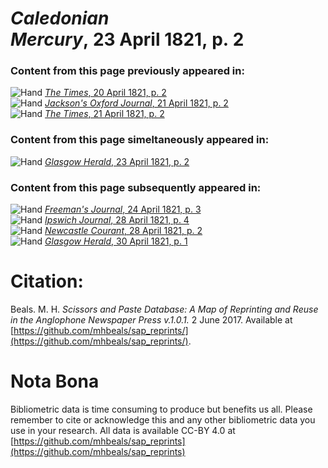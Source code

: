 # *Caledonian Mercury*, 23 April 1821, p. 2  
  
### Content from this page previously appeared in:  
![Hand](http://scissorsandpaste.net/wp-content/uploads/2017/06/smallhandpointer.png) [*The Times*, 20 April 1821, p. 2](https://mhbeals.github.io/sap_html/The-Times/The-Times-20-April-1821-p-2)  
![Hand](http://scissorsandpaste.net/wp-content/uploads/2017/06/smallhandpointer.png) [*Jackson's Oxford Journal*, 21 April 1821, p. 2](https://mhbeals.github.io/sap_html/Jackson's-Oxford-Journal/Jackson's-Oxford-Journal-21-April-1821-p-2)  
![Hand](http://scissorsandpaste.net/wp-content/uploads/2017/06/smallhandpointer.png) [*The Times*, 21 April 1821, p. 2](https://mhbeals.github.io/sap_html/The-Times/The-Times-21-April-1821-p-2)  
  
### Content from this page simeltaneously appeared in:  
![Hand](http://scissorsandpaste.net/wp-content/uploads/2017/06/smallhandpointer.png) [*Glasgow Herald*, 23 April 1821, p. 2](https://mhbeals.github.io/sap_html/Glasgow-Herald/Glasgow-Herald-23-April-1821-p-2)  
  
### Content from this page subsequently appeared in:  
![Hand](http://scissorsandpaste.net/wp-content/uploads/2017/06/smallhandpointer.png) [*Freeman's Journal*, 24 April 1821, p. 3](https://mhbeals.github.io/sap_html/Freeman's-Journal/Freeman's-Journal-24-April-1821-p-3)  
![Hand](http://scissorsandpaste.net/wp-content/uploads/2017/06/smallhandpointer.png) [*Ipswich Journal*, 28 April 1821, p. 4](https://mhbeals.github.io/sap_html/Ipswich-Journal/Ipswich-Journal-28-April-1821-p-4)  
![Hand](http://scissorsandpaste.net/wp-content/uploads/2017/06/smallhandpointer.png) [*Newcastle Courant*, 28 April 1821, p. 2](https://mhbeals.github.io/sap_html/Newcastle-Courant/Newcastle-Courant-28-April-1821-p-2)  
![Hand](http://scissorsandpaste.net/wp-content/uploads/2017/06/smallhandpointer.png) [*Glasgow Herald*, 30 April 1821, p. 1](https://mhbeals.github.io/sap_html/Glasgow-Herald/Glasgow-Herald-30-April-1821-p-1)  


# Citation: 

Beals. M. H. *Scissors and Paste Database: A Map of Reprinting and Reuse in the Anglophone Newspaper Press v.1.0.1.* 2 June 2017. Available at [https://github.com/mhbeals/sap_reprints/](https://github.com/mhbeals/sap_reprints/). 

# Nota Bona

Bibliometric data is time consuming to produce but benefits us all. Please remember to cite or acknowledge this and any other bibliometric data you use in your research. All data is available CC-BY 4.0 at [https://github.com/mhbeals/sap_reprints](https://github.com/mhbeals/sap_reprints)